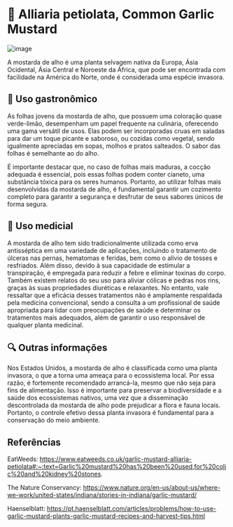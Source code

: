 # 🌿 Alliaria petiolata, Common Garlic Mustard

![image](https://github.com/sammid37/PDI/assets/70956045/81bdc612-2413-4d23-b31a-b1791490f27f)

A mostarda de alho é uma planta selvagem nativa da Europa, Ásia Ocidental, Ásia Central e Noroeste da África, que pode ser encontrada com facilidade na América do Norte, onde é considerada uma espécie invasora.

## 🍳 Uso gastronômico

As folhas jovens da mostarda de alho, que possuem uma coloração quase verde-limão, desempenham um papel frequente na culinária, oferecendo uma gama versátil de usos. Elas podem ser incorporadas cruas em saladas para dar um toque picante e saboroso, ou cozidas como vegetal, sendo igualmente apreciadas em sopas, molhos e pratos salteados. O sabor das folhas é semelhante ao do alho.

É importante destacar que, no caso de folhas mais maduras, a cocção adequada é essencial, pois essas folhas podem conter cianeto, uma substância tóxica para os seres humanos. Portanto, ao utilizar folhas mais desenvolvidas da mostarda de alho, é fundamental garantir um cozimento completo para garantir a segurança e desfrutar de seus sabores únicos de forma segura.

## 💊 Uso medicial

A mostarda de alho tem sido tradicionalmente utilizada como erva antisséptica em uma variedade de aplicações, incluindo o tratamento de úlceras nas pernas, hematomas e feridas, bem como o alívio de tosses e resfriados. Além disso, devido à sua capacidade de estimular a transpiração, é empregada para reduzir a febre e eliminar toxinas do corpo. Também existem relatos do seu uso para aliviar cólicas e pedras nos rins, graças às suas propriedades diuréticas e relaxantes. No entanto, vale ressaltar que a eficácia desses tratamentos não é amplamente respaldada pela medicina convencional, sendo a consulta a um profissional de saúde apropriada para lidar com preocupações de saúde e determinar os tratamentos mais adequados, além de garantir o uso responsável de qualquer planta medicinal.

## 🔍 Outras informações

Nos Estados Unidos, a mostarda de alho é classificada como uma planta invasora, o que a torna uma ameaça para o ecossistema local. Por essa razão, é fortemente recomendado arrancá-la, mesmo que não seja para fins de alimentação. Isso é importante para preservar a biodiversidade e a saúde dos ecossistemas nativos, uma vez que a disseminação descontrolada da mostarda de alho pode prejudicar a flora e fauna locais. Portanto, o controle efetivo dessa planta invasora é fundamental para a conservação do meio ambiente.

## Referências

EatWeeds:  https://www.eatweeds.co.uk/garlic-mustard-alliaria-petiolata#:~:text=Garlic%20mustard%20has%20been%20used,for%20colic%20and%20kidney%20stones.

The Nature Conservancy: https://www.nature.org/en-us/about-us/where-we-work/united-states/indiana/stories-in-indiana/garlic-mustard/

Haenselblatt:  https://pt.haenselblatt.com/articles/problems/how-to-use-garlic-mustard-plants-garlic-mustard-recipes-and-harvest-tips.html

